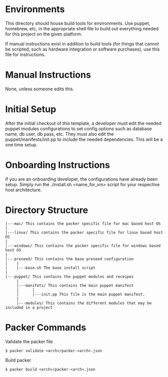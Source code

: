 Environments
=============

This directory should house build tools for environments. Use puppet, homebrew, etc, in the appropriate shell file to build out everything needed for this project on the given platform.

If manual instructions exist in addition to build tools (for things that cannot be scripted, such as hardware integration or software purchases), use this file for instructions.


Manual Instructions
====================

None, unless someone edits this.

Initial Setup
=============

After the initial checkout of this template, a developer must edit the needed puppet modules configurations to set config options such as database name, db user, db pass, etc. They must also edit the puppet/manifests/init.pp to include the needed dependencies. 
This will be a one time setup.


Onboarding Instructions
=======================

If you are an onboarding developer, the configurations have already been setup. Simply run the ./install.sh <arch> <name_for_vm> script for your respective host architecture.

Directory Structure
====================

    |---mac/ This contains the packer specific file for mac based host OS
    |
    |---linux/ This contains the packer specific file for linux based host OS
    |
    |---windows/ This contains the packer specific file for windows based host OS
    |
    |---preseed/ This contains the base preseed configuration 
    |    |
    |    |---base.sh The base install script
    |
    |---puppet/ This contains the puppet modules and receipes
         |
         |---manifets/ This contains the main puppet manifest
         |      |
         |      |---init.pp This file is the main puppet manifest. 
         |
         |---modules/ This contains the different modules that may be included in a project


Packer Commands
===============


Validate the packer file

    $ packer validate <arch>/packer-<arch>.json


Build packer

    $ packer build <arch>/packer-<arch>.json 


